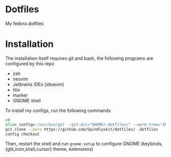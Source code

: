 # Dotfiles
My fedora dotfiles

# Installation
The installation itself requires git and bash, the following programs are configured by this repo

 - zsh
 - neovim
 - Jetbrains IDEs (ideavim)
 - tilix
 - marker
 - GNOME shell

To install my configs, run the following commands

```sh
cd
alias config='/usr/bin/git --git-dir="$HOME/.dotfiles/" --work-tree="$HOME"'
git clone --bare https://github.com/Spindlyskit/dotfiles/ .dotfiles
config checkout
```

Then, restart the shell and run `gnome-setup` to configure GNOME (keybinds, {gtk,icon,shell,cursor} theme, extensions)
